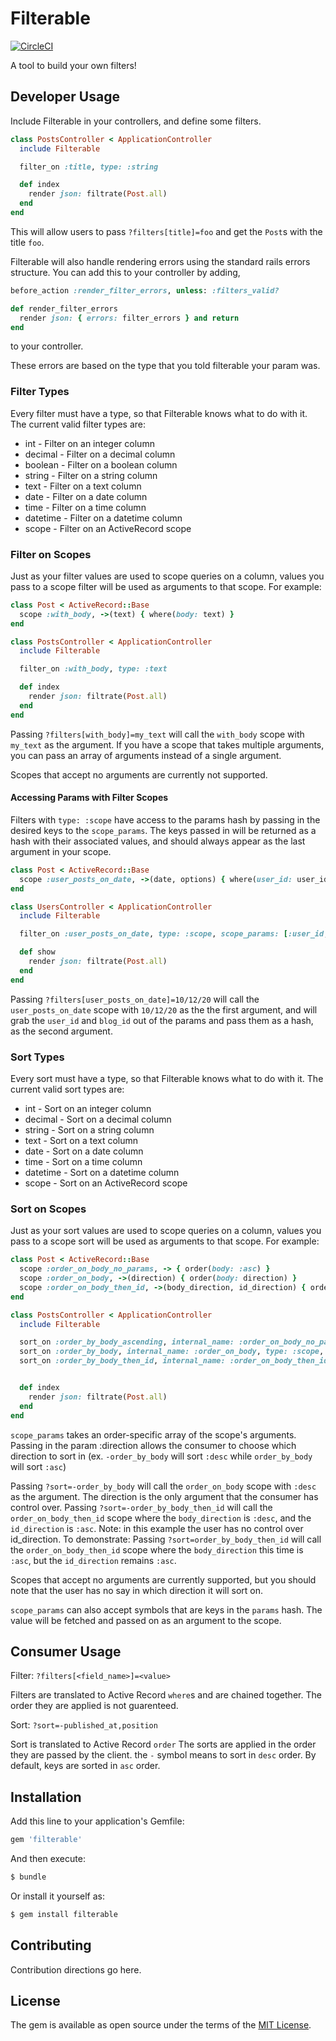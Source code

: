 # Filterable

[![CircleCI](https://circleci.com/gh/procore/filterable/tree/master.svg?style=svg&circle-token=25a8c0e33d452c46febab9cc9cdd13c85a67af47)](https://circleci.com/gh/procore/filterable/tree/master)

A tool to build your own filters!

## Developer Usage
Include Filterable in your controllers, and define some filters.

```ruby
class PostsController < ApplicationController
  include Filterable

  filter_on :title, type: :string

  def index
    render json: filtrate(Post.all)
  end
end
```

This will allow users to pass `?filters[title]=foo` and get the `Post`s with the title `foo`.

Filterable will also handle rendering errors using the standard rails errors structure. You can add this to your controller by adding,

```ruby
before_action :render_filter_errors, unless: :filters_valid?

def render_filter_errors
  render json: { errors: filter_errors } and return
end
```

to your controller.

These errors are based on the type that you told filterable your param was.

### Filter Types
Every filter must have a type, so that Filterable knows what to do with it. The current valid filter types are:
* int - Filter on an integer column
* decimal - Filter on a decimal column
* boolean - Filter on a boolean column
* string - Filter on a string column
* text - Filter on a text column
* date - Filter on a date column
* time - Filter on a time column
* datetime - Filter on a datetime column
* scope - Filter on an ActiveRecord scope

### Filter on Scopes
Just as your filter values are used to scope queries on a column, values you
pass to a scope filter will be used as arguments to that scope. For example:

```ruby
class Post < ActiveRecord::Base
  scope :with_body, ->(text) { where(body: text) }
end

class PostsController < ApplicationController
  include Filterable

  filter_on :with_body, type: :text

  def index
    render json: filtrate(Post.all)
  end
end
```

Passing `?filters[with_body]=my_text` will call the `with_body` scope with
`my_text` as the argument. If you have a scope that takes multiple arguments,
you can pass an array of arguments instead of a single argument.

Scopes that accept no arguments are currently not supported.

#### Accessing Params with Filter Scopes

Filters with `type: :scope` have access to the params hash by passing in the desired keys to the `scope_params`. The keys passed in will be returned as a hash with their associated values, and should always appear as the last argument in your scope.  

```ruby
class Post < ActiveRecord::Base
  scope :user_posts_on_date, ->(date, options) { where(user_id: user_id, blog_id: options[:blog_id], date: options[:date]) }
end

class UsersController < ApplicationController
  include Filterable

  filter_on :user_posts_on_date, type: :scope, scope_params: [:user_id, :blog_id]

  def show
    render json: filtrate(Post.all)
  end
end
``` 
Passing `?filters[user_posts_on_date]=10/12/20` will call the `user_posts_on_date` scope with
`10/12/20` as the the first argument, and will grab the `user_id` and `blog_id` out of the params and pass them as a hash, as the second argument.  

### Sort Types
Every sort must have a type, so that Filterable knows what to do with it. The current valid sort types are:
* int - Sort on an integer column
* decimal - Sort on a decimal column
* string - Sort on a string column
* text - Sort on a text column
* date - Sort on a date column
* time - Sort on a time column
* datetime - Sort on a datetime column
* scope - Sort on an ActiveRecord scope

### Sort on Scopes
Just as your sort values are used to scope queries on a column, values you
pass to a scope sort will be used as arguments to that scope. For example:

```ruby
class Post < ActiveRecord::Base
  scope :order_on_body_no_params, -> { order(body: :asc) }
  scope :order_on_body, ->(direction) { order(body: direction) }
  scope :order_on_body_then_id, ->(body_direction, id_direction) { order(body: body_direction).order(id: id_direction) }
end

class PostsController < ApplicationController
  include Filterable

  sort_on :order_by_body_ascending, internal_name: :order_on_body_no_params, type: :scope
  sort_on :order_by_body, internal_name: :order_on_body, type: :scope, scope_params: [:direction]
  sort_on :order_by_body_then_id, internal_name: :order_on_body_then_id, type: :scope, scope_params: [:direction, :asc]


  def index
    render json: filtrate(Post.all)
  end
end
```

`scope_params` takes an order-specific array of the scope's arguments. Passing in the param :direction allows the consumer to choose which direction to sort in (ex. `-order_by_body` will sort `:desc` while `order_by_body` will sort `:asc`)

Passing `?sort=-order_by_body` will call the `order_on_body` scope with
`:desc` as the argument. The direction is the only argument that the consumer has control over.
Passing `?sort=-order_by_body_then_id` will call the `order_on_body_then_id` scope where the `body_direction` is `:desc`, and the `id_direction` is `:asc`. Note: in this example the user has no control over id_direction. To demonstrate:
Passing `?sort=order_by_body_then_id` will call the `order_on_body_then_id` scope where the `body_direction` this time is `:asc`, but the `id_direction` remains `:asc`.

Scopes that accept no arguments are currently supported, but you should note that the user has no say in which direction it will sort on.

`scope_params` can also accept symbols that are keys in the `params` hash. The value will be fetched and passed on as an argument to the scope.


## Consumer Usage

Filter:
`?filters[<field_name>]=<value>`

Filters are translated to Active Record `where`s and are chained together. The order they are applied is not guarenteed.

Sort:
`?sort=-published_at,position`

Sort is translated to Active Record `order` The sorts are applied in the order they are passed by the client.
the `-` symbol means to sort in `desc` order. By default, keys are sorted in `asc` order.

## Installation
Add this line to your application's Gemfile:

```ruby
gem 'filterable'
```

And then execute:
```bash
$ bundle
```

Or install it yourself as:
```bash
$ gem install filterable
```

## Contributing
Contribution directions go here.

## License
The gem is available as open source under the terms of the [MIT License](http://opensource.org/licenses/MIT).
